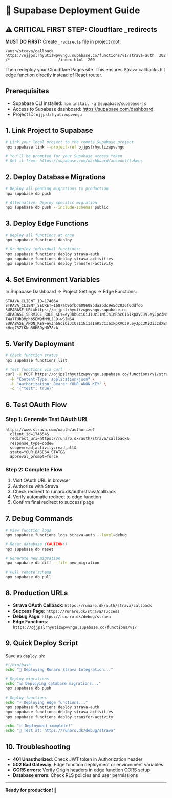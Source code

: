 # 🚀 Supabase Deployment Guide

## ⚠️ CRITICAL FIRST STEP: Cloudflare _redirects

**MUST DO FIRST:** Create `_redirects` file in project root:
```
/auth/strava/callback  https://ojjpslrhyutizwpvvngu.supabase.co/functions/v1/strava-auth  302
/*                     /index.html  200
```

Then redeploy your Cloudflare Pages site. This ensures Strava callbacks hit edge function directly instead of React router.

## Prerequisites
- Supabase CLI installed: `npm install -g @supabase/supabase-js`
- Access to Supabase dashboard: https://supabase.com/dashboard
- Project ID: `ojjpslrhyutizwpvvngu`

## 1. Link Project to Supabase
```bash
# Link your local project to the remote Supabase project
npx supabase link --project-ref ojjpslrhyutizwpvvngu

# You'll be prompted for your Supabase access token
# Get it from: https://supabase.com/dashboard/account/tokens
```

## 2. Deploy Database Migrations
```bash
# Deploy all pending migrations to production
npx supabase db push

# Alternative: Deploy specific migration
npx supabase db push --include-schemas public
```

## 3. Deploy Edge Functions
```bash
# Deploy all functions at once
npx supabase functions deploy

# Or deploy individual functions:
npx supabase functions deploy strava-auth
npx supabase functions deploy strava-activities  
npx supabase functions deploy transfer-activity
```

## 4. Set Environment Variables
In Supabase Dashboard → Project Settings → Edge Functions:

```
STRAVA_CLIENT_ID=174654
STRAVA_CLIENT_SECRET=1b87ab9bfbda09608bda2bdc9e5d2036f0ddfd6
SUPABASE_URL=https://ojjpslrhyutizwpvvngu.supabase.co
SUPABASE_SERVICE_ROLE_KEY=eyJhbGciOiJIUzI1NiIsInR5cCI6IkpXVCJ9.eyJpc3MiOiJzdXBhYmFzZSIsInJlZiI6Im9qanBzbHJoeXV0aXp3cHZ2bmd1Iiwicm9sZSI6InNlcnZpY2Vfcm9sZSIsImlhdCI6MTc1NjIzMDI0NSwiZXhwIjoyMDcxODA2MjQ1fQ.Wm6AbiLNjIVM-T4a7TUhBMphb5EW9fMMLJC9-wSJNS4
SUPABASE_ANON_KEY=eyJhbGciOiJIUzI1NiIsInR5cCI6IkpXVCJ9.eyJpc3MiOiJzdXBhYmFzZSIsInJlZiI6Im9qanBzbHJoeXV0aXp3cHZ2bmd1Iiwicm9sZSI6ImFub24iLCJpYXQiOjE3NTYyMzAyNDUsImV4cCI6MjA3MTgwNjI0NX0.qsKY1YPBaphie0BwV71-kHcg73ZfKNuBUHR9yHO78zA
```

## 5. Verify Deployment
```bash
# Check function status
npx supabase functions list

# Test functions via curl
curl -X POST https://ojjpslrhyutizwpvvngu.supabase.co/functions/v1/strava-auth \
  -H "Content-Type: application/json" \
  -H "Authorization: Bearer YOUR_ANON_KEY" \
  -d '{"test": true}'
```

## 6. Test OAuth Flow

### Step 1: Generate Test OAuth URL
```
https://www.strava.com/oauth/authorize?
  client_id=174654&
  redirect_uri=https://runaro.dk/auth/strava/callback&
  response_type=code&
  scope=read,activity:read_all&
  state=YOUR_BASE64_STATE&
  approval_prompt=force
```

### Step 2: Complete Flow
1. Visit OAuth URL in browser
2. Authorize with Strava
3. Check redirect to runaro.dk/auth/strava/callback
4. Verify automatic redirect to edge function
5. Confirm final redirect to success page

## 7. Debug Commands
```bash
# View function logs
npx supabase functions logs strava-auth --level=debug

# Reset database (CAUTION!)
npx supabase db reset

# Generate new migration
npx supabase db diff --file new_migration

# Pull remote schema
npx supabase db pull
```

## 8. Production URLs
- **Strava OAuth Callback**: `https://runaro.dk/auth/strava/callback`
- **Success Page**: `https://runaro.dk/strava/success`
- **Debug Page**: `https://runaro.dk/debug/strava`
- **Edge Functions**: `https://ojjpslrhyutizwpvvngu.supabase.co/functions/v1/`

## 9. Quick Deploy Script
Save as `deploy.sh`:
```bash
#!/bin/bash
echo "🚀 Deploying Runaro Strava Integration..."

# Deploy migrations
echo "📊 Deploying database migrations..."
npx supabase db push

# Deploy functions
echo "⚡ Deploying edge functions..."
npx supabase functions deploy strava-auth
npx supabase functions deploy strava-activities
npx supabase functions deploy transfer-activity

echo "✅ Deployment complete!"
echo "🔗 Test at: https://runaro.dk/debug/strava"
```

## 10. Troubleshooting
- **401 Unauthorized**: Check JWT token in Authorization header
- **502 Bad Gateway**: Edge function deployment or environment variables
- **CORS errors**: Verify Origin headers in edge function CORS setup
- **Database errors**: Check RLS policies and user permissions

---
**Ready for production! 🎯**